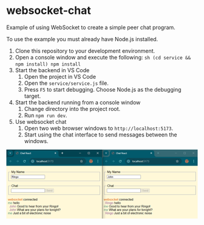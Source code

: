 # websocket-chat

Example of using WebSocket to create a simple peer chat program.

To use the example you must already have Node.js installed.

1. Clone this repository to your development environment.
1. Open a console window and execute the following:
        ```sh
        (cd service && npm install)
        npm install
        ```
1. Start the backend in VS Code
    1. Open the project in VS Code
    1. Open the `service/service.js` file. 
    1. Press `F5` to start debugging. Choose Node.js as the debugging target.
1. Start the backend running from a console window
    1. Change directory into the project root.
    1. Run `npm run dev`.
1. Use websocket chat
    1. Open two web browser windows to `http://localhost:5173`.
    1. Start using the chat interface to send messages between the windows.


![WebSocket Chat](webSocketChat.png)